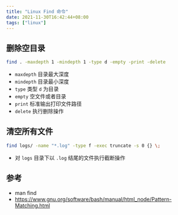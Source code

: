 ```yaml
---
title: "Linux Find 命令"
date: 2021-11-30T16:42:44+08:00
tags: ["linux"]
---
```


## 删除空目录

```bash
find . -maxdepth 1 -mindepth 1 -type d -empty -print -delete
```
- `maxdepth` 目录最大深度
- `mindepth` 目录最小深度
- `type` 类型 `d` 为目录
- `empty` 空文件或者目录
- `print` 标准输出打印文件路径
- `delete` 执行删除操作

## 清空所有文件

```bash
find logs/ -name "*.log" -type f -exec truncate -s 0 {} \;
```
- 对 `logs` 目录下以 `.log` 结尾的文件执行截断操作

## 参考

- man find
- https://www.gnu.org/software/bash/manual/html_node/Pattern-Matching.html
